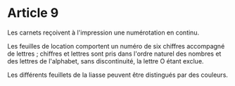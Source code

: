 # Article 9

Les carnets reçoivent à l'impression une numérotation en continu.

Les feuilles de location comportent un numéro de six chiffres accompagné de lettres ; chiffres et lettres sont pris dans l'ordre naturel des nombres et des lettres de l'alphabet, sans discontinuité, la lettre O étant exclue.

Les différents feuillets de la liasse peuvent être distingués par des couleurs.

